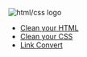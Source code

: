 ![html/css logo](https://kironroy.github.io/html_css.svg)

* [Clean your HTML](https://dirtymarkup.com/)
* [Clean your CSS](http://www.cleancss.com/css-beautify/)
* [Link Convert](http://www.textfixer.com/html/convert-url-to-html-link.php)
